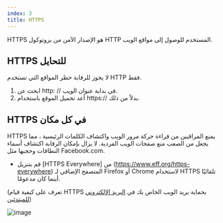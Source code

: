 ```yaml
---
index: 3
title: HTTPS
---
```

HTTPS هو الإصدار الآمن من بروتوكول HTTP المستخدم للوصول إلى مواقع الويب.

## HTTPS للتحايل

لا يجوز للرقابة حظر المواقع التي تستخدم HTTP فقط.

1.  ابحث عن http: // في بداية عنوان الويب.
2.  أعد تحميل الموقع باستخدام https:// بدلاً من ذلك.

## HTTPS في كل مكان

HTTPS يمنع المراقبين من قراءة حركة مرور الويب واكتشاف الكلمات الرئيسية ، مما يجعل من الصعب منع صفحات الويب الفردية. لا يزال بإمكان الرقابة اكتشاف أسماء النطاقات وحجبها مثل Facebook.com.

*   قم بتنزيل [HTTPS Everywhere] من (https://www.eff.org/https-everywhere) المتصفح الإضافي لـ Firefox أو Chrome لاستخدام HTTPS تلقائيًا أينما كان مدعومًا.

(تعرف على كيفية قيام HTTPS بحماية بريد الويب الخاص بك في [البريد الإلكتروني للمبتدئين](umbrella://communications/email/beginner))

![image](internetb2.png)